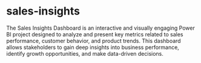 # sales-insights
The Sales Insights Dashboard is an interactive and visually engaging Power BI project designed to analyze and present key metrics related to sales performance, customer behavior, and product trends. This dashboard allows stakeholders to gain deep insights into business performance, identify growth opportunities, and make data-driven decisions.
